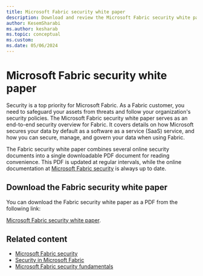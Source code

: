 ```yaml
---
title: Microsoft Fabric security white paper
description: Download and review the Microsoft Fabric security white paper to get an understanding of the security features and capabilities of Microsoft Fabric.
author: KesemSharabi
ms.author: kesharab
ms.topic: conceptual
ms.custom:
ms.date: 05/06/2024
---
```


# Microsoft Fabric security white paper

Security is a top priority for Microsoft Fabric. As a Fabric customer, you need to safeguard your assets from threats and follow your organization's security policies. The Microsoft Fabric security white paper serves as an end-to-end security overview for Fabric. It covers details on how Microsoft secures your data by default as a software as a service (SaaS) service, and how you can secure, manage, and govern your data when using Fabric.

The Fabric security white paper combines several online security documents into a single downloadable PDF document for reading convenience. This PDF is updated at regular intervals, while the online documentation at [Microsoft Fabric security](/fabric/security/) is always up to date.

## Download the Fabric security white paper

You can download the Fabric security white paper as a PDF from the following link:

[Microsoft Fabric security white paper](https://aka.ms/fabricsecuritywhitepaper).

## Related content

* [Microsoft Fabric security](/fabric/security/)
* [Security in Microsoft Fabric](security-overview.md)
* [Microsoft Fabric security fundamentals](security-fundamentals.md)
